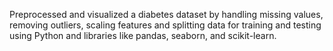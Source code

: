 

Preprocessed and visualized a diabetes dataset by handling missing values, removing outliers, scaling features and splitting data for training and testing using Python and libraries like pandas, seaborn, and scikit-learn.
